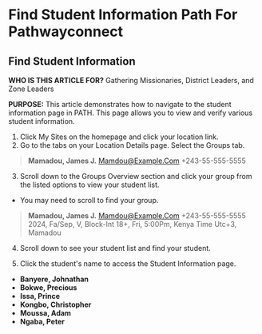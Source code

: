 # Find Student Information Path For Pathwayconnect

## Find Student Information

**WHO IS THIS ARTICLE FOR?**
Gathering Missionaries, District Leaders, and Zone Leaders

**PURPOSE:**
This article demonstrates how to navigate to the student information page in PATH. This page allows you to view and verify various student information.

1. Click My Sites on the homepage and click your location link.
2. Go to the tabs on your Location Details page. Select the Groups tab.

> **Mamadou, James J.**
> Mamdou@Example.Com
> +243-55-555-5555

3. Scroll down to the Groups Overview section and click your group from the listed options to view your student list.
- You may need to scroll to find your group.

> **Mamadou, James J.**
> Mamdou@Example.Com
> +243-55-555-5555
> 2024, Fa/Sep, V, Block-Int 18+, Fri, 5:00Pm, Kenya Time Utc+3, Mamadou

4. Scroll down to see your student list and find your student.

5. Click the student's name to access the Student Information page.

- **Banyere, Johnathan**
- **Bokwe, Precious**
- **Issa, Prince**
- **Kongbo, Christopher**
- **Moussa, Adam**
- **Ngaba, Peter**

